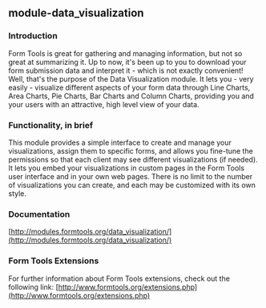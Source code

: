 ## module-data_visualization

### Introduction

Form Tools is great for gathering and managing information, but not so great at summarizing it. Up to now, it's been up to you to download your form submission data and interpret it - which is not exactly convenient! Well, that's the purpose of the Data Visualization module. It lets you - very easily - visualize different aspects of your form data through Line Charts, Area Charts, Pie Charts, Bar Charts and Column Charts, providing you and your users with an attractive, high level view of your data.

### Functionality, in brief

This module provides a simple interface to create and manage your visualizations, assign them to specific forms, and allows you fine-tune the permissions so that each client may see different visualizations (if needed). It lets you embed your visualizations in custom pages in the Form Tools user interface and in your own web pages. There is no limit to the number of visualizations you can create, and each may be customized with its own style.

### Documentation

[http://modules.formtools.org/data_visualization/](http://modules.formtools.org/data_visualization/)

### Form Tools Extensions

For further information about Form Tools extensions, check out the following link:
[http://www.formtools.org/extensions.php](http://www.formtools.org/extensions.php)
